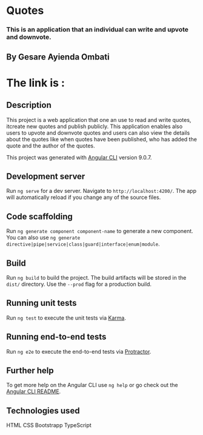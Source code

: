 # Quotes 
### This is an application that an individual can write and upvote and downvote.

## By Gesare Ayienda Ombati
# The link is :


## Description
This project is a web application that one an use to read and write quotes, itcreate new quotes and publish publicly. This application enables also users to upvote and downvote quotes and users can also view the details about the quotes like when quotes have been published, who has added the quote and the author of the quotes.

This project was generated with [Angular CLI](https://github.com/angular/angular-cli) version 9.0.7.

## Development server

Run `ng serve` for a dev server. Navigate to `http://localhost:4200/`. The app will automatically reload if you change any of the source files.

## Code scaffolding

Run `ng generate component component-name` to generate a new component. You can also use `ng generate directive|pipe|service|class|guard|interface|enum|module`.

## Build

Run `ng build` to build the project. The build artifacts will be stored in the `dist/` directory. Use the `--prod` flag for a production build.

## Running unit tests

Run `ng test` to execute the unit tests via [Karma](https://karma-runner.github.io).

## Running end-to-end tests

Run `ng e2e` to execute the end-to-end tests via [Protractor](http://www.protractortest.org/).

## Further help

To get more help on the Angular CLI use `ng help` or go check out the [Angular CLI README](https://github.com/angular/angular-cli/blob/master/README.md).

## Technologies used
 HTML
 CSS
 Bootstrapp
 TypeScript




